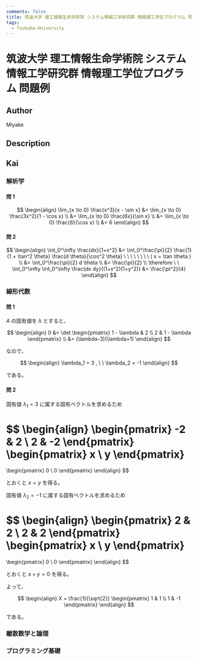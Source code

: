 ```yaml
---
comments: false
title: 筑波大学 理工情報生命学術院 システム情報工学研究群 情報理工学位プログラム 問題例
tags:
  - Tsukuba-University
---
```

# 筑波大学 理工情報生命学術院 システム情報工学研究群 情報理工学位プログラム 問題例

## **Author**
Miyake

## **Description**

## **Kai**
### 解析学
#### 問 1

$$
  \begin{align}
  \lim_{x \to 0} \frac{x^3}{x - \sin x}
  &= \lim_{x \to 0} \frac{3x^2}{1 - \cos x}
  \\
  &= \lim_{x \to 0} \frac{6x}{\sin x}
  \\
  &= \lim_{x \to 0} \frac{6}{\cos x}
  \\
  &= 6
  \end{align}
$$

#### 問 2

$$
  \begin{align}
  \int_0^\infty \frac{dx}{1+x^2}
  &= \int_0^\frac{\pi}{2} \frac{1}{1 + \tan^2 \theta}
  \frac{d \theta}{\cos^2 \theta}
  \ \ \ \ \ \ \ \ ( x = \tan \theta )
  \\
  &= \int_0^\frac{\pi}{2} d \theta
  \\
  &= \frac{\pi}{2}
  \\
  \therefore \ \ 
  \int_0^\infty \int_0^\infty \frac{dx dy}{(1+x^2)(1+y^2)}
  &= \frac{\pi^2}{4}
  \end{align}
$$

### 線形代数
#### 問 1
$A$ の固有値を $\lambda$ とすると、

$$
  \begin{align}
  0
  &= \det \begin{pmatrix} 1 - \lambda & 2 \\ 2 & 1 - \lambda \end{pmatrix}
  \\
  &= (\lambda-3)(\lambda+1)
  \end{align}
$$

なので、

$$
  \begin{align}
  \lambda_1 = 3
  , \ \ 
  \lambda_2 = -1
  \end{align}
$$

である。

#### 問 2
固有値 $\lambda_1=3$ に属する固有ベクトルを求めるため

$$
  \begin{align}
  \begin{pmatrix} -2 & 2 \\ 2 & -2 \end{pmatrix}
  \begin{pmatrix} x \\ y \end{pmatrix}
  =
  \begin{pmatrix} 0 \\ 0 \end{pmatrix}
  \end{align}
$$

とおくと $x=y$ を得る。

固有値 $\lambda_2=-1$ に属する固有ベクトルを求めるため

$$
  \begin{align}
  \begin{pmatrix} 2 & 2 \\ 2 & 2 \end{pmatrix}
  \begin{pmatrix} x \\ y \end{pmatrix}
  =
  \begin{pmatrix} 0 \\ 0 \end{pmatrix}
  \end{align}
$$

とおくと $x+y=0$ を得る。

よって、

$$
  \begin{align}
  X = \frac{1}{\sqrt{2}}
  \begin{pmatrix} 1 & 1 \\ 1 & -1 \end{pmatrix}
  \end{align}
$$

である。

### 離散数学と論理

### プログラミング基礎
